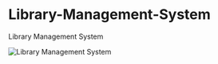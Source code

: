 # Library-Management-System
Library Management System

![Library Management System](https://github.com/tayfunsercansahin/Library-Management-System/assets/82944149/ce1e7322-a450-405a-8846-9ffc06432db7)
